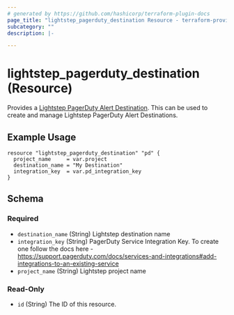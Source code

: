 ```yaml
---
# generated by https://github.com/hashicorp/terraform-plugin-docs
page_title: "lightstep_pagerduty_destination Resource - terraform-provider-lightstep"
subcategory: ""
description: |-

---
```


# lightstep_pagerduty_destination (Resource)

Provides a [Lightstep PagerDuty Alert Destination](https://api-docs.lightstep.com/reference/postdestinationid). This can be used to create and manage Lightstep PagerDuty Alert Destinations.

## Example Usage

```hcl
resource "lightstep_pagerduty_destination" "pd" {
  project_name     = var.project
  destination_name = "My Destination"
  integration_key  = var.pd_integration_key
}
```

<!-- schema generated by tfplugindocs -->
## Schema

### Required

- `destination_name` (String) Lightstep destination name
- `integration_key` (String) PagerDuty Service Integration Key. To create one follow the docs here - https://support.pagerduty.com/docs/services-and-integrations#add-integrations-to-an-existing-service
- `project_name` (String) Lightstep project name

### Read-Only

- `id` (String) The ID of this resource.
